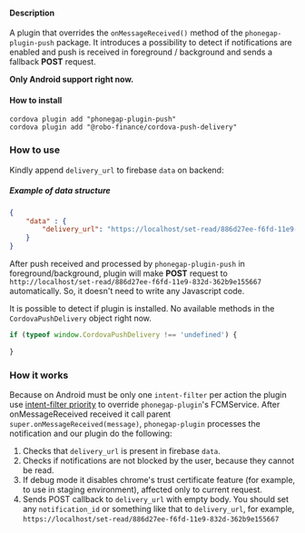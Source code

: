 #### Description

A plugin that overrides the ```onMessageReceived()``` method of the `phonegap-plugin-push` package.
It introduces a possibility to detect if notifications are enabled and push is received in foreground / background and sends a fallback **POST** request.

**Only Android support right now.**
#### How to install
```
cordova plugin add "phonegap-plugin-push"
cordova plugin add "@robo-finance/cordova-push-delivery"
```

### How to use

Kindly append `delivery_url` to firebase `data` on backend:
 
##### Example of data structure

```json
{
	"data" : {
		"delivery_url": "https://localhost/set-read/886d27ee-f6fd-11e9-832d-362b9e155667"
	}
}
```

After push received and processed by `phonegap-plugin-push` in foreground/background, plugin will make **POST** request to `http://localhost/set-read/886d27ee-f6fd-11e9-832d-362b9e155667` automatically.
So, it doesn't need to write any Javascript code.

It is possible to detect if plugin is installed. No available methods in the `CordovaPushDelivery` object right now.
```js
if (typeof window.CordovaPushDelivery !== 'undefined') {
    
}
```

### How it works
Because on Android must be only one `intent-filter` per action the plugin use  [intent-filter priority](https://developer.android.com/guide/topics/manifest/intent-filter-element#priority) to override `phonegap-plugin`'s FCMService.
After onMessageReceived received it call parent `super.onMessageReceived(message)`, `phonegap-plugin` processes the notification and our plugin do the following:
1. Checks that `delivery_url` is present in firebase `data`.
2. Checks if notifications are not blocked by the user, because they cannot be read.
3. If debug mode it disables chrome's trust certificate feature (for example, to use in staging environment), affected only to current request.
4. Sends POST callback to `delivery_url` with empty body. You should set any `notification_id` or something like that to `delivery_url`, for example, `https://localhost/set-read/886d27ee-f6fd-11e9-832d-362b9e155667`